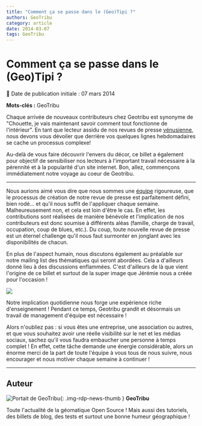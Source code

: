 ```yaml
---
title: "Comment ça se passe dans le (Geo)Tipi ?"
authors: GeoTribu
category: article
date: 2014-03-07
tags: GeoTribu
---
```


# Comment ça se passe dans le (Geo)Tipi ?

:calendar: Date de publication initiale : 07 mars 2014

**Mots-clés :** GeoTribu

Chaque arrivée de nouveaux contributeurs chez Geotribu est synonyme de "Chouette, je vais maintenant savoir comment tout fonctionne de l'intérieur". En tant que lecteur assidu de nos revues de presse [vénusienne](https://fr.wikipedia.org/wiki/Vendredi), nous devons vous dévoiler que derrière vos quelques lignes hebdomadaires se cache un processus complexe!

 Au-delà de vous faire découvrir l'envers du décor, ce billet a également pour objectif de sensibiliser nos lecteurs à l'important travail nécessaire à la pérennité et à la popularité d'un site internet. Bon, allez, commençons immédiatement notre voyage au coeur de Geotribu.

----

Nous aurions aimé vous dire que nous sommes une [équipe](http://www.geotribu.net/node/649) rigoureuse, que le processus de création de notre revue de presse est parfaitement défini, bien rodé... et qu'il nous suffit de l'appliquer chaque semaine. Malheureusement non, et cela est loin d'être le cas. En effet, les contributions sont réalisées de manière bénévole et l'implication de nos contributeurs est donc soumise à différents aléas (famille, charge de travail, occupation, coup de blues, etc.). Du coup, toute nouvelle revue de presse est un éternel challenge qu'il nous faut surmonter en jonglant avec les disponibilités de chacun.

En plus de l'aspect humain, nous discutons également au préalable sur notre mailing list des thématiques qui seront abordées. Cela a d'ailleurs donné lieu à des discussions enflammées. C'est d'ailleurs de là que vient l'origine de ce billet et surtout de la super image que Jérémie nous a créée pour l'occasion !

[![](https://cdn.geotribu.fr/img/articles-blog-rdp/capture-ecran/g3022.png)](http://www.geotribu.net/node/649)

Notre implication quotidienne nous forge une expérience riche d'enseignement ! Pendant ce temps, Geotribu grandit et désormais un travail de management d'équipe est nécessaire !

Alors n'oubliez pas : si vous êtes une entreprise, une association ou autres, et que vous souhaitez avoir une réelle visibilité sur le net et les médias sociaux, sachez qu'il vous faudra embaucher une personne à temps complet ! En effet, cette tâche demande une énergie considérable, alors un énorme merci de la part de toute l'équipe à vous tous de nous suivre, nous encourager et nous motiver chaque semaine à continuer !

----

## Auteur

![Portait de GeoTribu](https://cdn.geotribu.fr/img/internal/charte/geotribu_logo_64x64.png){: .img-rdp-news-thumb }
**GeoTribu**

Toute l'actualité de la géomatique Open Source ! Mais aussi des tutoriels, des billets de blog, des tests et surtout une bonne humeur géographique !
